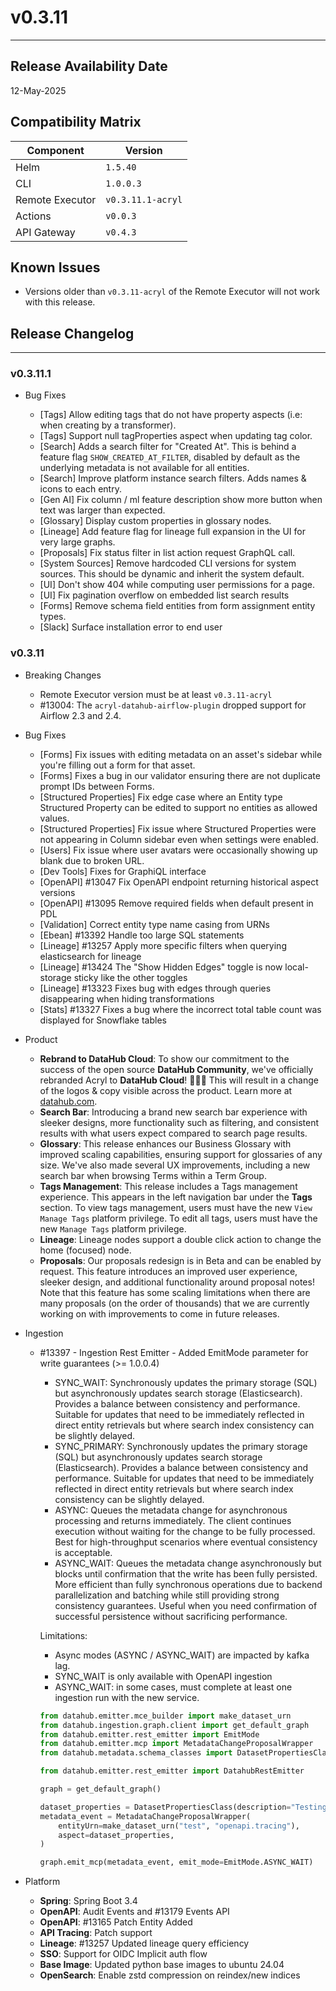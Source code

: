 # v0.3.11

---

## Release Availability Date

12-May-2025

## Compatibility Matrix

| Component       | Version           |
| --------------- | ----------------- |
| Helm            | `1.5.40`          |
| CLI             | `1.0.0.3`         |
| Remote Executor | `v0.3.11.1-acryl` |
| Actions         | `v0.0.3`          |
| API Gateway     | `v0.4.3`          |

## Known Issues

- Versions older than `v0.3.11-acryl` of the Remote Executor will not work with this release.

## Release Changelog

---

### v0.3.11.1

- Bug Fixes

  - [Tags] Allow editing tags that do not have property aspects (i.e: when creating by a transformer).
  - [Tags] Support null tagProperties aspect when updating tag color.
  - [Search] Adds a search filter for "Created At". This is behind a feature flag `SHOW_CREATED_AT_FILTER`, disabled by default as the underlying metadata is not available for all entities.
  - [Search] Improve platform instance search filters. Adds names & icons to each entry.
  - [Gen AI] Fix column / ml feature description show more button when text was larger than expected.
  - [Glossary] Display custom properties in glossary nodes.
  - [Lineage] Add feature flag for lineage full expansion in the UI for very large graphs.
  - [Proposals] Fix status filter in list action request GraphQL call.
  - [System Sources] Remove hardcoded CLI versions for system sources. This should be dynamic and inherit the system default.
  - [UI] Don't show 404 while computing user permissions for a page.
  - [UI] Fix pagination overflow on embedded list search results
  - [Forms] Remove schema field entities from form assignment entity types.
  - [Slack] Surface installation error to end user

### v0.3.11

- Breaking Changes

  - Remote Executor version must be at least `v0.3.11-acryl`
  - #13004: The `acryl-datahub-airflow-plugin` dropped support for Airflow 2.3 and 2.4.

- Bug Fixes

  - [Forms] Fix issues with editing metadata on an asset's sidebar while you're filling out a form for that asset.
  - [Forms] Fixes a bug in our validator ensuring there are not duplicate prompt IDs between Forms.
  - [Structured Properties] Fix edge case where an Entity type Structured Property can be edited to support no entities as allowed values.
  - [Structured Properties] Fix issue where Structured Properties were not appearing in Column sidebar even when settings were enabled.
  - [Users] Fix issue where user avatars were occasionally showing up blank due to broken URL.
  - [Dev Tools] Fixes for GraphiQL interface
  - [OpenAPI] #13047 Fix OpenAPI endpoint returning historical aspect versions
  - [OpenAPI] #13095 Remove required fields when default present in PDL
  - [Validation] Correct entity type name casing from URNs
  - [Ebean] #13392 Handle too large SQL statements
  - [Lineage] #13257 Apply more specific filters when querying elasticsearch for lineage
  - [Lineage] #13424 The "Show Hidden Edges" toggle is now local-storage sticky like the other toggles
  - [Lineage] #13323 Fixes bug with edges through queries disappearing when hiding transformations
  - [Stats] #13327 Fixes a bug where the incorrect total table count was displayed for Snowflake tables

- Product

  - **Rebrand to DataHub Cloud**: To show our commitment to the success of the open source **DataHub Community**, we've officially rebranded Acryl to **DataHub Cloud**! 🎉🎉🎉 This will result in a change of the logos & copy visible across the product. Learn more at [datahub.com](https://datahub.com).
  - **Search Bar**: Introducing a brand new search bar experience with sleeker designs, more functionality such as filtering, and consistent results with what users expect compared to search page results.
  - **Glossary**: This release enhances our Business Glossary with improved scaling capabilities, ensuring support for glossaries of any size. We've also made several UX improvements, including a new search bar when browsing Terms within a Term Group.
  - **Tags Management**: This release includes a Tags management experience. This appears in the left navigation bar under the **Tags** section. To view tags management, users must have the new `View Manage Tags` platform privilege. To edit all tags, users must have the new `Manage Tags` platform privilege.
  - **Lineage**: Lineage nodes support a double click action to change the home (focused) node.
  - **Proposals**: Our proposals redesign is in Beta and can be enabled by request. This feature introduces an improved user experience, sleeker design, and additional functionality around proposal notes! Note that this feature has some scaling limitations when there are many proposals (on the order of thousands) that we are currently working on with improvements to come in future releases.

- Ingestion

  - #13397 - Ingestion Rest Emitter - Added EmitMode parameter for write guarantees (>= 1.0.0.4)

    - SYNC_WAIT: Synchronously updates the primary storage (SQL) but asynchronously updates search storage (Elasticsearch). Provides a balance between consistency and performance. Suitable for updates that need to be immediately reflected in direct entity retrievals but where search index consistency can be slightly delayed.
    - SYNC_PRIMARY: Synchronously updates the primary storage (SQL) but asynchronously updates search storage (Elasticsearch). Provides a balance between consistency and performance. Suitable for updates that need to be immediately reflected in direct entity retrievals but where search index consistency can be slightly delayed.
    - ASYNC: Queues the metadata change for asynchronous processing and returns immediately. The client continues execution without waiting for the change to be fully processed. Best for high-throughput scenarios where eventual consistency is acceptable.
    - ASYNC_WAIT: Queues the metadata change asynchronously but blocks until confirmation that the write has been fully persisted. More efficient than fully synchronous operations due to backend parallelization and batching while still providing strong consistency guarantees. Useful when you need confirmation of successful persistence without sacrificing performance.

    Limitations:

    - Async modes (ASYNC / ASYNC_WAIT) are impacted by kafka lag.
    - SYNC_WAIT is only available with OpenAPI ingestion
    - ASYNC_WAIT: in some cases, must complete at least one ingestion run with the new service.

    ```python
    from datahub.emitter.mce_builder import make_dataset_urn
    from datahub.ingestion.graph.client import get_default_graph
    from datahub.emitter.rest_emitter import EmitMode
    from datahub.emitter.mcp import MetadataChangeProposalWrapper
    from datahub.metadata.schema_classes import DatasetPropertiesClass

    from datahub.emitter.rest_emitter import DatahubRestEmitter

    graph = get_default_graph()

    dataset_properties = DatasetPropertiesClass(description="Testing openapi tracing")
    metadata_event = MetadataChangeProposalWrapper(
        entityUrn=make_dataset_urn("test", "openapi.tracing"),
        aspect=dataset_properties,
    )

    graph.emit_mcp(metadata_event, emit_mode=EmitMode.ASYNC_WAIT)
    ```

- Platform
  - **Spring**: Spring Boot 3.4
  - **OpenAPI**: Audit Events and #13179 Events API
  - **OpenAPI**: #13165 Patch Entity Added
  - **API Tracing**: Patch support
  - **Lineage**: #13257 Updated lineage query efficiency
  - **SSO**: Support for OIDC Implicit auth flow
  - **Base Image**: Updated python base images to ubuntu 24.04
  - **OpenSearch**: Enable zstd compression on reindex/new indices
